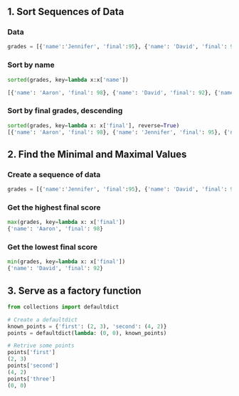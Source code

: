 #


## 1. Sort Sequences of Data

### Data
```python
grades = [{'name':'Jennifer', 'final':95}, {'name': 'David', 'final': 92}, {'name': 'Aaron', 'final': 98}]
```

### Sort by name
```python
sorted(grades, key=lambda x:x['name'])

[{'name': 'Aaron', 'final': 98}, {'name': 'David', 'final': 92}, {'name': 'Jennifer', 'final': 95}]
```

### Sort by final grades, descending
```python
sorted(grades, key=lambda x: x['final'], reverse=True)
[{'name': 'Aaron', 'final': 98}, {'name': 'Jennifer', 'final': 95}, {'name': 'David', 'final': 92}]
```

## 2. Find the Minimal and Maximal Values

### Create a sequence of data
```python
grades = [{'name':'Jennifer', 'final':95}, {'name': 'David', 'final': 92}, {'name': 'Aaron', 'final': 98}]
```

### Get the highest final score
```python
max(grades, key=lambda x: x['final'])
{'name': 'Aaron', 'final': 98}
```

### Get the lowest final score
```python
min(grades, key=lambda x: x['final'])
{'name': 'David', 'final': 92}
```

## 3. Serve as a factory function
```python
from collections import defaultdict

# Create a defaultdict
known_points = {'first': (2, 3), 'second': (4, 2)}
points = defaultdict(lambda: (0, 0), known_points)

# Retrive some points
points['first']
(2, 3)
points['second']
(4, 2)
points['three']
(0, 0)
```
